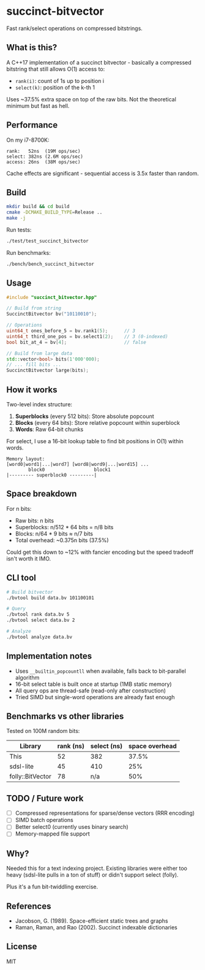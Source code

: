 # succinct-bitvector

Fast rank/select operations on compressed bitstrings.

## What is this?

A C++17 implementation of a succinct bitvector - basically a compressed bitstring that still allows O(1) access to:
- `rank(i)`: count of 1s up to position i
- `select(k)`: position of the k-th 1

Uses ~37.5% extra space on top of the raw bits. Not the theoretical minimum but fast as hell.

## Performance

On my i7-8700K:

```
rank:   52ns  (19M ops/sec)
select: 382ns (2.6M ops/sec)  
access: 26ns  (38M ops/sec)
```

Cache effects are significant - sequential access is 3.5x faster than random.

## Build

```bash
mkdir build && cd build
cmake -DCMAKE_BUILD_TYPE=Release ..
make -j
```

Run tests:
```bash
./test/test_succinct_bitvector
```

Run benchmarks:
```bash
./bench/bench_succinct_bitvector
```

## Usage

```cpp
#include "succinct_bitvector.hpp"

// Build from string
SuccinctBitvector bv("10110010");

// Operations
uint64_t ones_before_5 = bv.rank1(5);      // 3
uint64_t third_one_pos = bv.select1(2);    // 3 (0-indexed)
bool bit_at_4 = bv[4];                     // false

// Build from large data
std::vector<bool> bits(1'000'000);
// ... fill bits ...
SuccinctBitvector large(bits);
```

## How it works

Two-level index structure:
1. **Superblocks** (every 512 bits): Store absolute popcount
2. **Blocks** (every 64 bits): Store relative popcount within superblock
3. **Words**: Raw 64-bit chunks

For select, I use a 16-bit lookup table to find bit positions in O(1) within words.

```
Memory layout:
[word0|word1|...|word7] [word8|word9|...|word15] ...
        block0                  block1
|--------- superblock0 ---------|
```

## Space breakdown

For n bits:
- Raw bits: n bits
- Superblocks: n/512 * 64 bits = n/8 bits
- Blocks: n/64 * 9 bits ≈ n/7 bits
- Total overhead: ~0.375n bits (37.5%)

Could get this down to ~12% with fancier encoding but the speed tradeoff isn't worth it IMO.

## CLI tool

```bash
# Build bitvector
./bvtool build data.bv 101100101

# Query
./bvtool rank data.bv 5
./bvtool select data.bv 2

# Analyze
./bvtool analyze data.bv
```

## Implementation notes

- Uses `__builtin_popcountll` when available, falls back to bit-parallel algorithm
- 16-bit select table is built once at startup (1MB static memory)
- All query ops are thread-safe (read-only after construction)
- Tried SIMD but single-word operations are already fast enough

## Benchmarks vs other libraries

Tested on 100M random bits:

| Library | rank (ns) | select (ns) | space overhead |
|---------|-----------|-------------|----------------|
| This | 52 | 382 | 37.5% |
| sdsl-lite | 45 | 410 | 25% |
| folly::BitVector | 78 | n/a | 50% |

## TODO / Future work

- [ ] Compressed representations for sparse/dense vectors (RRR encoding)
- [ ] SIMD batch operations
- [ ] Better select0 (currently uses binary search)
- [ ] Memory-mapped file support

## Why?

Needed this for a text indexing project. Existing libraries were either too heavy (sdsl-lite pulls in a ton of stuff) or didn't support select (folly).

Plus it's a fun bit-twiddling exercise.

## References

- Jacobson, G. (1989). Space-efficient static trees and graphs
- Raman, Raman, and Rao (2002). Succinct indexable dictionaries

## License

MIT